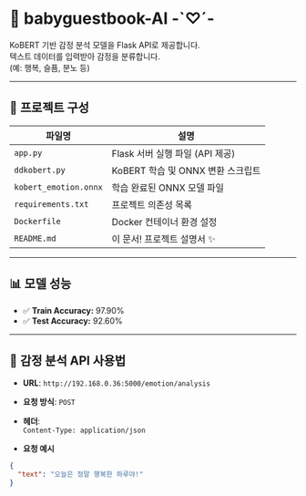 # 🍼 babyguestbook-AI  -`♡´-

KoBERT 기반 감정 분석 모델을 Flask API로 제공합니다.  
텍스트 데이터를 입력받아 감정을 분류합니다.  
(예: 행복, 슬픔, 분노 등)

---

## 🚀 프로젝트 구성

| 파일명 | 설명 |
|--------|------|
| `app.py` | Flask 서버 실행 파일 (API 제공) |
| `ddkobert.py` | KoBERT 학습 및 ONNX 변환 스크립트 |
| `kobert_emotion.onnx` | 학습 완료된 ONNX 모델 파일 |
| `requirements.txt` | 프로젝트 의존성 목록 |
| `Dockerfile` | Docker 컨테이너 환경 설정 |
| `README.md` | 이 문서! 프로젝트 설명서 ✨ |

---

## 📊 모델 성능

- ✅ **Train Accuracy:** 97.90%  
- ✅ **Test Accuracy:** 92.60%  

---

## 📡 감정 분석 API 사용법

- **URL**: `http://192.168.0.36:5000/emotion/analysis`
- **요청 방식**: `POST`
- **헤더**:  
  `Content-Type: application/json`

- **요청 예시**
```json
{
  "text": "오늘은 정말 행복한 하루야!"
}

